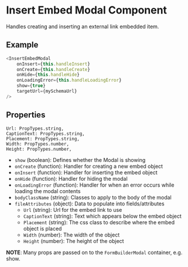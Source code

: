 # Insert Embed Modal Component

Handles creating and inserting an external link embedded item.

## Example
```js
<InsertEmbedModal
    onInsert={this.handleInsert}
    onCreate={this.handleCreate}
    onHide={this.handleHide}
    onLoadingError={this.handleLoadingError}
    show={true}
    targetUrl={mySchemaUrl}
/>
```

## Properties
    Url: PropTypes.string,
    CaptionText: PropTypes.string,
    Placement: PropTypes.string,
    Width: PropTypes.number,
    Height: PropTypes.number,
 * `show` (boolean): Defines whether the Modal is showing
 * `onCreate` (function): Handler for creating a new embed object
 * `onInsert` (function): Handler for inserting the embed object
 * `onHide` (function): Handler for hiding the modal
 * `onLoadingError` (function): Handler for when an error occurs while loading the modal contents
 * `bodyClassName` (string): Classes to apply to the body of the modal
 * `fileAttributes` (object): Data to populate into fields/attributes
   * `Url` (string): Url for the embed link to use
   * `CaptionText` (string): Text which appears below the embed object
   * `Placement` (string): The css class to describe where the embed object is placed
   * `Width` (number): The width of the object
   * `Height` (number): The height of the object

__NOTE__: Many props are passed on to the `FormBuilderModal` container, e.g. show.
